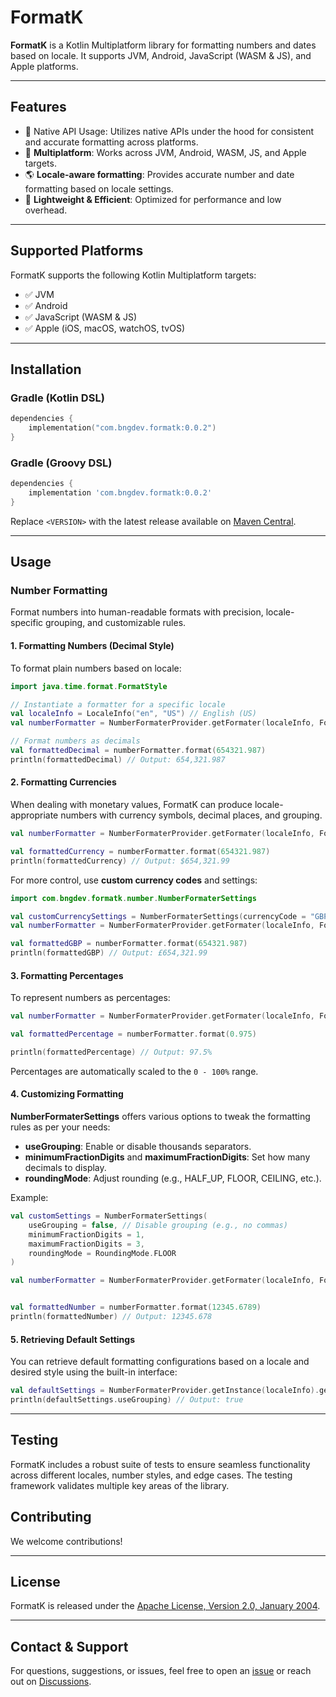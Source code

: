 # FormatK



**FormatK** is a Kotlin Multiplatform library for formatting numbers and dates based on locale. It supports JVM, Android, JavaScript (WASM & JS), and Apple platforms.

---

## Features
- 🔧 Native API Usage: Utilizes native APIs under the hood for consistent and accurate formatting across platforms.
- 📌 **Multiplatform**: Works across JVM, Android, WASM, JS, and Apple targets.
- 🌎 **Locale-aware formatting**: Provides accurate number and date formatting based on locale settings.
- 🚀 **Lightweight & Efficient**: Optimized for performance and low overhead.
---

## Supported Platforms

FormatK supports the following Kotlin Multiplatform targets:

- ✅ JVM
- ✅ Android
- ✅ JavaScript (WASM & JS)
- ✅ Apple (iOS, macOS, watchOS, tvOS)

---

## Installation

### Gradle (Kotlin DSL)

```kotlin
dependencies {
    implementation("com.bngdev.formatk:0.0.2")
}
```

### Gradle (Groovy DSL)

```groovy
dependencies {
    implementation 'com.bngdev.formatk:0.0.2'
}
```

Replace `<VERSION>` with the latest release available on [Maven Central](https://search.maven.org/search?q=g\:com.bngdev.formatk).

---


## Usage

### Number Formatting

Format numbers into human-readable formats with precision, locale-specific grouping, and customizable rules.

#### 1. Formatting Numbers (Decimal Style)

To format plain numbers based on locale:

```kotlin
import java.time.format.FormatStyle

// Instantiate a formatter for a specific locale
val localeInfo = LocaleInfo("en", "US") // English (US)
val numberFormatter = NumberFormaterProvider.getFormater(localeInfo, FormatStyle.DECIMAL)

// Format numbers as decimals
val formattedDecimal = numberFormatter.format(654321.987)
println(formattedDecimal) // Output: 654,321.987
```

#### 2. Formatting Currencies

When dealing with monetary values, FormatK can produce locale-appropriate numbers with currency symbols, decimal places, and grouping.

```kotlin
val numberFormatter = NumberFormaterProvider.getFormater(localeInfo, FormatStyle.CURRENCY)

val formattedCurrency = numberFormatter.format(654321.987)
println(formattedCurrency) // Output: $654,321.99
```

For more control, use **custom currency codes** and settings:

```kotlin
import com.bngdev.formatk.number.NumberFormaterSettings

val customCurrencySettings = NumberFormaterSettings(currencyCode = "GBP")
val numberFormatter = NumberFormaterProvider.getFormater(localeInfo, FormatStyle.CURRENCY, customCurrencySettings)

val formattedGBP = numberFormatter.format(654321.987)
println(formattedGBP) // Output: £654,321.99
```

#### 3. Formatting Percentages

To represent numbers as percentages:

```kotlin
val numberFormatter = NumberFormaterProvider.getFormater(localeInfo, FormatStyle.PERCENT)

val formattedPercentage = numberFormatter.format(0.975)

println(formattedPercentage) // Output: 97.5%
```

Percentages are automatically scaled to the `0 - 100%` range.

#### 4. Customizing Formatting

**NumberFormaterSettings** offers various options to tweak the formatting rules as per your needs:

- **useGrouping**: Enable or disable thousands separators.
- **minimumFractionDigits** and **maximumFractionDigits**: Set how many decimals to display.
- **roundingMode**: Adjust rounding (e.g., HALF_UP, FLOOR, CEILING, etc.).

Example:

```kotlin
val customSettings = NumberFormaterSettings(
    useGrouping = false, // Disable grouping (e.g., no commas)
    minimumFractionDigits = 1,
    maximumFractionDigits = 3,
    roundingMode = RoundingMode.FLOOR
)

val numberFormatter = NumberFormaterProvider.getFormater(localeInfo, FormatStyle.DECIMAL, customSettings)


val formattedNumber = numberFormatter.format(12345.6789)
println(formattedNumber) // Output: 12345.678
```

#### 5. Retrieving Default Settings

You can retrieve default formatting configurations based on a locale and desired style using the built-in interface:

```kotlin
val defaultSettings = NumberFormaterProvider.getInstance(localeInfo).getDefaultSettings(FormatStyle.CURRENCY)
println(defaultSettings.useGrouping) // Output: true
```

---

## Testing

FormatK includes a robust suite of tests to ensure seamless functionality across different locales, number styles, and edge cases. The testing framework validates multiple key areas of the library.

## Contributing

We welcome contributions!

---

## License

FormatK is released under the [Apache License, Version 2.0, January 2004](LICENSE).

---

## Contact & Support

For questions, suggestions, or issues, feel free to open an [issue](https://github.com/kkalisz/FormatK/issues) or reach out on [Discussions](https://github.com/kkalisz/FormatK/discussions).

